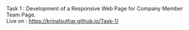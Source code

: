 Task 1 : Development of a Responsive Web Page for Company Member Team Page. <br>
Live on : https://krinalsuthar.github.io/Task-1/
